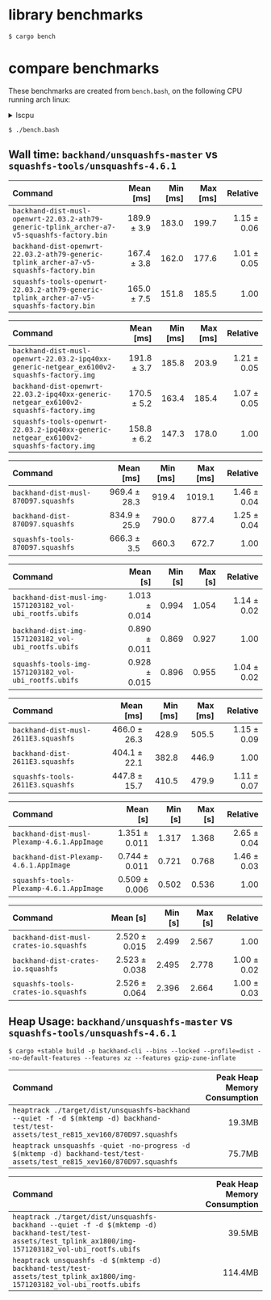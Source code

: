 # library benchmarks
```
$ cargo bench
```

# compare benchmarks

These benchmarks are created from `bench.bash`, on the following CPU running arch linux:

</details>

<details><summary>lscpu</summary>

```
$ lscpu
Architecture:            x86_64
  CPU op-mode(s):        32-bit, 64-bit
  Address sizes:         39 bits physical, 48 bits virtual
  Byte Order:            Little Endian
CPU(s):                  4
  On-line CPU(s) list:   0-3
Vendor ID:               GenuineIntel
  Model name:            Intel(R) Core(TM) i5-6300U CPU @ 2.40GHz
    CPU family:          6
    Model:               78
    Thread(s) per core:  2
    Core(s) per socket:  2
    Socket(s):           1
    Stepping:            3
    CPU(s) scaling MHz:  80%
    CPU max MHz:         3000.0000
    CPU min MHz:         400.0000
    BogoMIPS:            5001.23
```

</details>

```
$ ./bench.bash
```

## Wall time: `backhand/unsquashfs-master` vs `squashfs-tools/unsquashfs-4.6.1`
| Command | Mean [ms] | Min [ms] | Max [ms] | Relative |
|:---|---:|---:|---:|---:|
| `backhand-dist-musl-openwrt-22.03.2-ath79-generic-tplink_archer-a7-v5-squashfs-factory.bin` | 189.9 ± 3.9 | 183.0 | 199.7 | 1.15 ± 0.06 |
| `backhand-dist-openwrt-22.03.2-ath79-generic-tplink_archer-a7-v5-squashfs-factory.bin` | 167.4 ± 3.8 | 162.0 | 177.6 | 1.01 ± 0.05 |
| `squashfs-tools-openwrt-22.03.2-ath79-generic-tplink_archer-a7-v5-squashfs-factory.bin` | 165.0 ± 7.5 | 151.8 | 185.5 | 1.00 |

| Command | Mean [ms] | Min [ms] | Max [ms] | Relative |
|:---|---:|---:|---:|---:|
| `backhand-dist-musl-openwrt-22.03.2-ipq40xx-generic-netgear_ex6100v2-squashfs-factory.img` | 191.8 ± 3.7 | 185.8 | 203.9 | 1.21 ± 0.05 |
| `backhand-dist-openwrt-22.03.2-ipq40xx-generic-netgear_ex6100v2-squashfs-factory.img` | 170.5 ± 5.2 | 163.4 | 185.4 | 1.07 ± 0.05 |
| `squashfs-tools-openwrt-22.03.2-ipq40xx-generic-netgear_ex6100v2-squashfs-factory.img` | 158.8 ± 6.2 | 147.3 | 178.0 | 1.00 |

| Command | Mean [ms] | Min [ms] | Max [ms] | Relative |
|:---|---:|---:|---:|---:|
| `backhand-dist-musl-870D97.squashfs` | 969.4 ± 28.3 | 919.4 | 1019.1 | 1.46 ± 0.04 |
| `backhand-dist-870D97.squashfs` | 834.9 ± 25.9 | 790.0 | 877.4 | 1.25 ± 0.04 |
| `squashfs-tools-870D97.squashfs` | 666.3 ± 3.5 | 660.3 | 672.7 | 1.00 |

| Command | Mean [s] | Min [s] | Max [s] | Relative |
|:---|---:|---:|---:|---:|
| `backhand-dist-musl-img-1571203182_vol-ubi_rootfs.ubifs` | 1.013 ± 0.014 | 0.994 | 1.054 | 1.14 ± 0.02 |
| `backhand-dist-img-1571203182_vol-ubi_rootfs.ubifs` | 0.890 ± 0.011 | 0.869 | 0.927 | 1.00 |
| `squashfs-tools-img-1571203182_vol-ubi_rootfs.ubifs` | 0.928 ± 0.015 | 0.896 | 0.955 | 1.04 ± 0.02 |

| Command | Mean [ms] | Min [ms] | Max [ms] | Relative |
|:---|---:|---:|---:|---:|
| `backhand-dist-musl-2611E3.squashfs` | 466.0 ± 26.3 | 428.9 | 505.5 | 1.15 ± 0.09 |
| `backhand-dist-2611E3.squashfs` | 404.1 ± 22.1 | 382.8 | 446.9 | 1.00 |
| `squashfs-tools-2611E3.squashfs` | 447.8 ± 15.7 | 410.5 | 479.9 | 1.11 ± 0.07 |

| Command | Mean [s] | Min [s] | Max [s] | Relative |
|:---|---:|---:|---:|---:|
| `backhand-dist-musl-Plexamp-4.6.1.AppImage` | 1.351 ± 0.011 | 1.317 | 1.368 | 2.65 ± 0.04 |
| `backhand-dist-Plexamp-4.6.1.AppImage` | 0.744 ± 0.011 | 0.721 | 0.768 | 1.46 ± 0.03 |
| `squashfs-tools-Plexamp-4.6.1.AppImage` | 0.509 ± 0.006 | 0.502 | 0.536 | 1.00 |

| Command | Mean [s] | Min [s] | Max [s] | Relative |
|:---|---:|---:|---:|---:|
| `backhand-dist-musl-crates-io.squashfs` | 2.520 ± 0.015 | 2.499 | 2.567 | 1.00 |
| `backhand-dist-crates-io.squashfs` | 2.523 ± 0.038 | 2.495 | 2.778 | 1.00 ± 0.02 |
| `squashfs-tools-crates-io.squashfs` | 2.526 ± 0.064 | 2.396 | 2.664 | 1.00 ± 0.03 |

## Heap Usage: `backhand/unsquashfs-master` vs `squashfs-tools/unsquashfs-4.6.1`
```
$ cargo +stable build -p backhand-cli --bins --locked --profile=dist --no-default-features --features xz --features gzip-zune-inflate
```

| Command | Peak Heap Memory Consumption |
| :------ | ---------------------------: |
| `heaptrack ./target/dist/unsquashfs-backhand --quiet -f -d $(mktemp -d) backhand-test/test-assets/test_re815_xev160/870D97.squashfs` | 19.3MB |
| `heaptrack unsquashfs -quiet -no-progress -d $(mktemp -d) backhand-test/test-assets/test_re815_xev160/870D97.squashfs` | 75.7MB |

| Command | Peak Heap Memory Consumption |
| :------ | ---------------------------: |
| `heaptrack ./target/dist/unsquashfs-backhand --quiet -f -d $(mktemp -d) backhand-test/test-assets/test_tplink_ax1800/img-1571203182_vol-ubi_rootfs.ubifs` | 39.5MB |
| `heaptrack unsquashfs -d $(mktemp -d) backhand-test/test-assets/test_tplink_ax1800/img-1571203182_vol-ubi_rootfs.ubifs` | 114.4MB |
